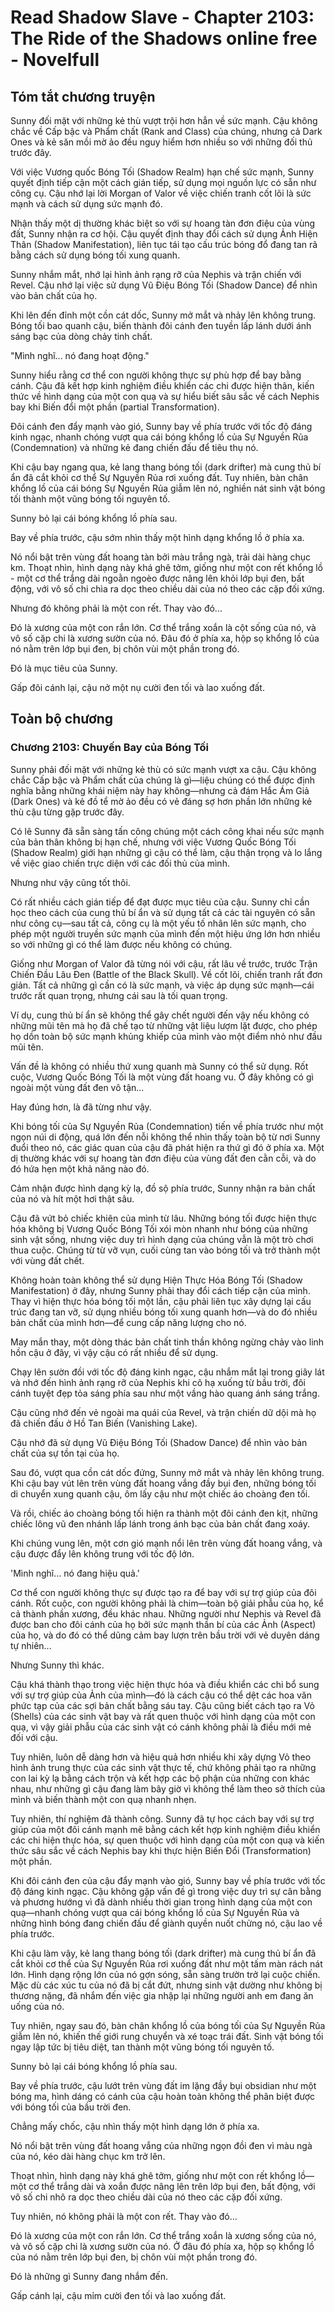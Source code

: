 # Read Shadow Slave - Chapter 2103: The Ride of the Shadows online free - Novelfull

## Tóm tắt chương truyện

Sunny đối mặt với những kẻ thù vượt trội hơn hẳn về sức mạnh. Cậu không chắc về Cấp bậc và Phẩm chất (Rank and Class) của chúng, nhưng cả Dark Ones và kẻ săn mồi mờ ảo đều nguy hiểm hơn nhiều so với những đối thủ trước đây.

Với việc Vương quốc Bóng Tối (Shadow Realm) hạn chế sức mạnh, Sunny quyết định tiếp cận một cách gián tiếp, sử dụng mọi nguồn lực có sẵn như công cụ. Cậu nhớ lại lời Morgan of Valor về việc chiến tranh cốt lõi là sức mạnh và cách sử dụng sức mạnh đó.

Nhận thấy một dị thường khác biệt so với sự hoang tàn đơn điệu của vùng đất, Sunny nhận ra cơ hội. Cậu quyết định thay đổi cách sử dụng Ảnh Hiện Thân (Shadow Manifestation), liên tục tái tạo cấu trúc bóng đổ đang tan rã bằng cách sử dụng bóng tối xung quanh.

Sunny nhắm mắt, nhớ lại hình ảnh rạng rỡ của Nephis và trận chiến với Revel. Cậu nhớ lại việc sử dụng Vũ Điệu Bóng Tối (Shadow Dance) để nhìn vào bản chất của họ.

Khi lên đến đỉnh một cồn cát dốc, Sunny mở mắt và nhảy lên không trung. Bóng tối bao quanh cậu, biến thành đôi cánh đen tuyền lấp lánh dưới ánh sáng bạc của dòng chảy tinh chất.

"Mình nghĩ... nó đang hoạt động."

Sunny hiểu rằng cơ thể con người không thực sự phù hợp để bay bằng cánh. Cậu đã kết hợp kinh nghiệm điều khiển các chi được hiện thân, kiến thức về hình dạng của một con quạ và sự hiểu biết sâu sắc về cách Nephis bay khi Biến đổi một phần (partial Transformation).

Đôi cánh đen đẩy mạnh vào gió, Sunny bay về phía trước với tốc độ đáng kinh ngạc, nhanh chóng vượt qua cái bóng khổng lồ của Sự Nguyền Rủa (Condemnation) và những kẻ đang chiến đấu để tiêu thụ nó.

Khi cậu bay ngang qua, kẻ lang thang bóng tối (dark drifter) mà cung thủ bí ẩn đã cắt khỏi cơ thể Sự Nguyền Rủa rơi xuống đất. Tuy nhiên, bàn chân khổng lồ của cái bóng Sự Nguyền Rủa giẫm lên nó, nghiền nát sinh vật bóng tối thành một vũng bóng tối nguyên tố.

Sunny bỏ lại cái bóng khổng lồ phía sau.

Bay về phía trước, cậu sớm nhìn thấy một hình dạng khổng lồ ở phía xa.

Nó nổi bật trên vùng đất hoang tàn bởi màu trắng ngà, trải dài hàng chục km. Thoạt nhìn, hình dạng này khá ghê tởm, giống như một con rết khổng lồ - một cơ thể trắng dài ngoằn ngoèo được nâng lên khỏi lớp bụi đen, bất động, với vô số chi chìa ra dọc theo chiều dài của nó theo các cặp đối xứng.

Nhưng đó không phải là một con rết. Thay vào đó...

Đó là xương của một con rắn lớn. Cơ thể trắng xoắn là cột sống của nó, và vô số cặp chi là xương sườn của nó. Đâu đó ở phía xa, hộp sọ khổng lồ của nó nằm trên lớp bụi đen, bị chôn vùi một phần trong đó.

Đó là mục tiêu của Sunny.

Gấp đôi cánh lại, cậu nở một nụ cười đen tối và lao xuống đất.

## Toàn bộ chương

### Chương 2103: Chuyến Bay của Bóng Tối

Sunny phải đối mặt với những kẻ thù có sức mạnh vượt xa cậu. Cậu không chắc Cấp bậc và Phẩm chất của chúng là gì—liệu chúng có thể được định nghĩa bằng những khái niệm này hay không—nhưng cả đám Hắc Ám Giả (Dark Ones) và kẻ đồ tể mờ ảo đều có vẻ đáng sợ hơn phần lớn những kẻ thù cậu từng gặp trước đây.

Có lẽ Sunny đã sẵn sàng tấn công chúng một cách công khai nếu sức mạnh của bản thân không bị hạn chế, nhưng với việc Vương Quốc Bóng Tối (Shadow Realm) giới hạn những gì cậu có thể làm, cậu thận trọng và lo lắng về việc giao chiến trực diện với các đối thủ của mình.

Nhưng như vậy cũng tốt thôi.

Có rất nhiều cách gián tiếp để đạt được mục tiêu của cậu. Sunny chỉ cần học theo cách của cung thủ bí ẩn và sử dụng tất cả các tài nguyên có sẵn như công cụ—sau tất cả, công cụ là một yếu tố nhân lên sức mạnh, cho phép một người truyền sức mạnh của mình đến một hiệu ứng lớn hơn nhiều so với những gì có thể làm được nếu không có chúng.

Giống như Morgan of Valor đã từng nói với cậu, rất lâu về trước, trước Trận Chiến Đầu Lâu Đen (Battle of the Black Skull). Về cốt lõi, chiến tranh rất đơn giản. Tất cả những gì cần có là sức mạnh, và việc áp dụng sức mạnh—cái trước rất quan trọng, nhưng cái sau là tối quan trọng.

Ví dụ, cung thủ bí ẩn sẽ không thể gây chết người đến vậy nếu không có những mũi tên mà họ đã chế tạo từ những vật liệu lượm lặt được, cho phép họ dồn toàn bộ sức mạnh khủng khiếp của mình vào một điểm nhỏ như đầu mũi tên.

Vấn đề là không có nhiều thứ xung quanh mà Sunny có thể sử dụng. Rốt cuộc, Vương Quốc Bóng Tối là một vùng đất hoang vu. Ở đây không có gì ngoài một vùng đất đen vô tận...

Hay đúng hơn, là đã từng như vậy.

Khi bóng tối của Sự Nguyền Rủa (Condemnation) tiến về phía trước như một ngọn núi di động, quá lớn đến nỗi không thể nhìn thấy toàn bộ từ nơi Sunny đuổi theo nó, các giác quan của cậu đã phát hiện ra thứ gì đó ở phía xa. Một dị thường khác với sự hoang tàn đơn điệu của vùng đất đen cằn cỗi, và do đó hứa hẹn một khả năng nào đó.

Cảm nhận được hình dạng kỳ lạ, đồ sộ phía trước, Sunny nhận ra bản chất của nó và hít một hơi thật sâu.

Cậu đã vứt bỏ chiếc khiên của mình từ lâu. Những bóng tối được hiện thực hóa không bị Vương Quốc Bóng Tối xói mòn nhanh như bóng của những sinh vật sống, nhưng việc duy trì hình dạng của chúng vẫn là một trò chơi thua cuộc. Chúng từ từ vỡ vụn, cuối cùng tan vào bóng tối và trở thành một với vùng đất chết.

Không hoàn toàn không thể sử dụng Hiện Thực Hóa Bóng Tối (Shadow Manifestation) ở đây, nhưng Sunny phải thay đổi cách tiếp cận của mình. Thay vì hiện thực hóa bóng tối một lần, cậu phải liên tục xây dựng lại cấu trúc đang tan vỡ, sử dụng nhiều bóng tối xung quanh hơn—và do đó nhiều bản chất của mình hơn—để cung cấp năng lượng cho nó.

May mắn thay, một dòng thác bản chất tinh thần không ngừng chảy vào linh hồn cậu ở đây, vì vậy cậu có rất nhiều để sử dụng.

Chạy lên sườn đồi với tốc độ đáng kinh ngạc, cậu nhắm mắt lại trong giây lát và nhớ đến hình ảnh rạng rỡ của Nephis khi cô hạ xuống từ bầu trời, đôi cánh tuyệt đẹp tỏa sáng phía sau như một vầng hào quang ánh sáng trắng.

Cậu cũng nhớ đến vẻ ngoài ma quái của Revel, và trận chiến dữ dội mà họ đã chiến đấu ở Hồ Tan Biến (Vanishing Lake).

Cậu nhớ đã sử dụng Vũ Điệu Bóng Tối (Shadow Dance) để nhìn vào bản chất của sự tồn tại của họ.

Sau đó, vượt qua cồn cát dốc đứng, Sunny mở mắt và nhảy lên không trung. Khi cậu bay vút lên trên vùng đất hoang vắng đầy bụi đen, những bóng tối di chuyển xung quanh cậu, ôm lấy cậu như một chiếc áo choàng đen tối.

Và rồi, chiếc áo choàng bóng tối hiện ra thành một đôi cánh đen kịt, những chiếc lông vũ đen nhánh lấp lánh trong ánh bạc của bản chất đang xoáy.

Khi chúng vung lên, một cơn gió mạnh nổi lên trên vùng đất hoang vắng, và cậu được đẩy lên không trung với tốc độ lớn.

'Mình nghĩ... nó đang hiệu quả.'

Cơ thể con người không thực sự được tạo ra để bay với sự trợ giúp của đôi cánh. Rốt cuộc, con người không phải là chim—toàn bộ giải phẫu của họ, kể cả thành phần xương, đều khác nhau. Những người như Nephis và Revel đã được ban cho đôi cánh của họ bởi sức mạnh thần bí của các Ảnh (Aspect) của họ, và do đó có thể dũng cảm bay lượn trên bầu trời với vẻ duyên dáng tự nhiên...

Nhưng Sunny thì khác.

Cậu khá thành thạo trong việc hiện thực hóa và điều khiển các chi bổ sung với sự trợ giúp của Ảnh của mình—đó là cách cậu có thể dệt các hoa văn phức tạp của các sợi bản chất bằng sáu tay. Cậu cũng biết cách tạo ra Vỏ (Shells) của các sinh vật bay và rất quen thuộc với hình dạng của một con quạ, vì vậy giải phẫu của các sinh vật có cánh không phải là điều mới mẻ đối với cậu.

Tuy nhiên, luôn dễ dàng hơn và hiệu quả hơn nhiều khi xây dựng Vỏ theo hình ảnh trung thực của các sinh vật thực tế, chứ không phải tạo ra những con lai kỳ lạ bằng cách trộn và kết hợp các bộ phận của những con khác nhau, như những gì cậu đang làm bây giờ vì không thể làm theo sở thích của mình và biến thành một con quạ nhanh nhẹn.

Tuy nhiên, thí nghiệm đã thành công. Sunny đã tự học cách bay với sự trợ giúp của một đôi cánh mạnh mẽ bằng cách kết hợp kinh nghiệm điều khiển các chi hiện thực hóa, sự quen thuộc với hình dạng của một con quạ và kiến thức sâu sắc về cách Nephis bay khi thực hiện Biến Đổi (Transformation) một phần.

Khi đôi cánh đen của cậu đẩy mạnh vào gió, Sunny bay về phía trước với tốc độ đáng kinh ngạc. Cậu không gặp vấn đề gì trong việc duy trì sự cân bằng và phương hướng vì đã dành nhiều thời gian trong hình dạng của một con quạ—nhanh chóng vượt qua cái bóng khổng lồ của Sự Nguyền Rủa và những hình bóng đang chiến đấu để giành quyền nuốt chửng nó, cậu lao về phía trước.

Khi cậu làm vậy, kẻ lang thang bóng tối (dark drifter) mà cung thủ bí ẩn đã cắt khỏi cơ thể của Sự Nguyền Rủa rơi xuống đất như một tấm màn rách nát lớn. Hình dạng rộng lớn của nó gợn sóng, sẵn sàng trườn trở lại cuộc chiến. Mặc dù các xúc tu của nó đã bị cắt đứt, nhưng sinh vật dường như không bị thương nặng, đã nhắm đến việc gia nhập lại những người anh em đang ăn uống của nó.

Tuy nhiên, ngay sau đó, bàn chân khổng lồ của bóng tối của Sự Nguyền Rủa giẫm lên nó, khiến thế giới rung chuyển và xé toạc trái đất. Sinh vật bóng tối ngay lập tức bị tiêu diệt, tan thành một vũng bóng tối nguyên tố.

Sunny bỏ lại cái bóng khổng lồ phía sau.

Bay về phía trước, cậu lướt trên vùng đất im lặng đầy bụi obsidian như một bóng ma, hình dáng có cánh của cậu hoàn toàn không thể phân biệt được với bóng tối của bầu trời đen.

Chẳng mấy chốc, cậu nhìn thấy một hình dạng lớn ở phía xa.

Nó nổi bật trên vùng đất hoang vắng của những ngọn đồi đen vì màu ngà của nó, kéo dài hàng chục km trở lên.

Thoạt nhìn, hình dạng này khá ghê tởm, giống như một con rết khổng lồ—một cơ thể trắng dài và xoắn được nâng lên trên lớp bụi đen, bất động, với vô số chi nhô ra dọc theo chiều dài của nó theo các cặp đối xứng.

Tuy nhiên, nó không phải là một con rết. Thay vào đó…

Đó là xương của một con rắn lớn. Cơ thể trắng xoắn là xương sống của nó, và vô số cặp chi là xương sườn của nó. Ở đâu đó phía xa, hộp sọ khổng lồ của nó nằm trên lớp bụi đen, bị chôn vùi một phần trong đó.

Đó là những gì Sunny đang nhắm đến.

Gấp cánh lại, cậu mỉm cười đen tối và lao xuống đất.